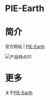 # PIE-Earth

# 简介
官方网站 | [PIE-Earth](http://ds.piesat.cn:20003/piemap/#/)


![产品特点01](https://user-images.githubusercontent.com/85090601/132151458-2014ea9a-7766-4891-89c7-f875de4b1570.png)
# 更多

关于[PIE-Earth](https://engine.piesat.cn/#/)







